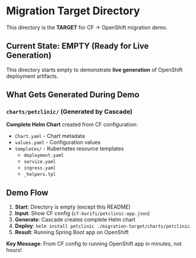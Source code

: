 # Migration Target Directory

This directory is the **TARGET** for CF → OpenShift migration demo.

## Current State: EMPTY (Ready for Live Generation)

This directory starts empty to demonstrate **live generation** of OpenShift deployment artifacts.

## What Gets Generated During Demo

### `charts/petclinic/` (Generated by Cascade)
**Complete Helm Chart** created from CF configuration:
- `Chart.yaml` - Chart metadata
- `values.yaml` - Configuration values  
- `templates/` - Kubernetes resource templates
  - `deployment.yaml`
  - `service.yaml`
  - `ingress.yaml`
  - `_helpers.tpl`

## Demo Flow

1. **Start**: Directory is empty (except this README)
2. **Input**: Show CF config (`cf-korifi/petclinic-app.json`)
3. **Generate**: Cascade creates complete Helm chart
4. **Deploy**: `helm install petclinic ./migration-target/charts/petclinic`
5. **Result**: Running Spring Boot app on OpenShift

**Key Message**: From CF config to running OpenShift app in minutes, not hours!
